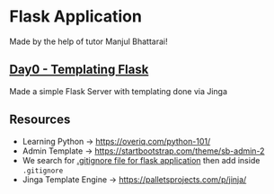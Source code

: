 # Flask Application
Made by the help of tutor Manjul Bhattarai!

## [Day0 - Templating Flask](./Day0TemplatingFlask/)
Made a simple Flask Server with templating done via Jinga 

## Resources
- Learning Python -> https://overiq.com/python-101/
- Admin Template -> https://startbootstrap.com/theme/sb-admin-2
- We search for [.gitignore file for flask application](https://raw.githubusercontent.com/github/gitignore/master/Python.gitignore) then add inside `.gitignore`
- Jinga Template Engine -> https://palletsprojects.com/p/jinja/